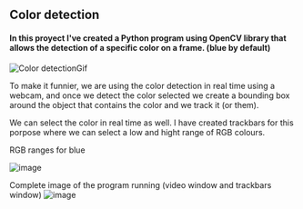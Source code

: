 ## Color detection
#### In this proyect I've created a Python program using OpenCV library that allows the detection of a specific color on a frame. (blue by default)


![Color detectionGif](https://user-images.githubusercontent.com/38459325/120000813-8082ea00-bfd3-11eb-8cc9-9ade589bc588.gif)



To make it funnier, we are using the color detection in real time using a webcam, and once we detect the color selected we create a bounding box around the object that contains the color and we track it (or them).

We can select the color in real time as well. I have created trackbars for this porpose where we can select a low and hight range of RGB colours.

RGB ranges for blue

![image](https://user-images.githubusercontent.com/38459325/119999013-91caf700-bfd1-11eb-92e3-d042b79b7d83.png)

Complete image of the program running (video window and trackbars window)
![image](https://user-images.githubusercontent.com/38459325/120001355-fedf8c00-bfd3-11eb-8c1b-62afd2005260.png)




